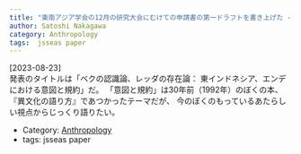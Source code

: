 ```yaml
---
title: "東南アジア学会の12月の研究大会にむけての申請書の第一ドラフトを書き上げた ---いつもの通りか「鬼面ひとを驚かす」類のタイトルです "
author: Satoshi Nakagawa
category: Anthropology
tags:  jsseas paper
---
```


[2023-08-23]  
 発表のタイトルは「ベクの認識論、レッダの存在論：
東インドネシア、エンデにおける意図と規約」だ。
「意図と規約」は30年前（1992年）のぼくの本、
『異文化の語り方』であつかったテーマだが、
今のぼくのもっているあたらしい視点からじっくり語りたい。

- Category: [Anthropology](/categories.html#Anthropology)
- tags:  jsseas paper
